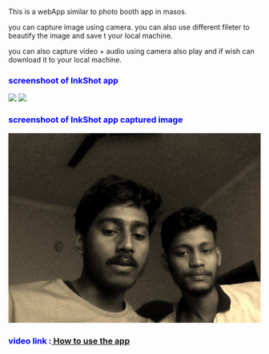 This is a webApp similar to photo booth app in masos.

you can capture image using camera.
you can also use different fileter to beautify the image and save t your local machine.

you can also capture video + audio using camera also play and if wish can download it to your local machine.

<h3 style="color:blue">screenshoot of InkShot app</h3>
<img src="libs/img/Screenshot 2021-02-17 003809.jpg">
<img src="libs/img/screenshot2.jpg">

<h3 style="color:blue">screenshoot of InkShot app captured image</h3>
<img src="libs/img/download.jpg">

<h3 style="color:blue">video link :<a href="https://drive.google.com/file/d/1I7_KQT-2QqFUdP_VgLbrecwdUuiRNQXx/view?usp=sharing"> How to use the app</a></h3>
